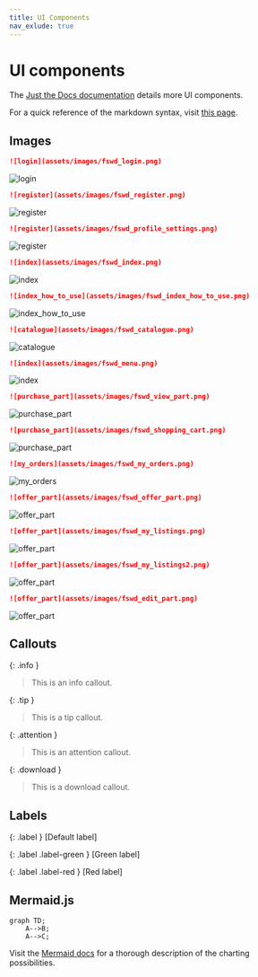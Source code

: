 ```yaml
---
title: UI Components
nav_exlude: true
---
```


# UI components

The [Just the Docs documentation](https://just-the-docs.github.io/just-the-docs/docs/ui-components) details more UI components.

For a quick reference of the markdown syntax, visit [this page](https://github.com/just-the-docs/just-the-docs/blob/main/docs/index-test.md?plain=1).

## Images

```markdown
![login](assets/images/fswd_login.png)
```

![login](assets/images/fswd_login.png)

```markdown
![register](assets/images/fswd_register.png)
```

![register](assets/images/fswd_register.png)

```markdown
![register](assets/images/fswd_profile_settings.png)
```

![register](assets/images/fswd_profile_settings.png)

```markdown
![index](assets/images/fswd_index.png)
```

![index](assets/images/fswd_index.png)

```markdown
![index_how_to_use](assets/images/fswd_index_how_to_use.png)
```

![index_how_to_use](assets/images/fswd_index_how_to_use.png)

```markdown
![catalogue](assets/images/fswd_catalogue.png)
```

![catalogue](assets/images/fswd_catalogue.png)

```markdown
![index](assets/images/fswd_menu.png)
```

![index](assets/images/fswd_menu.png)

```markdown
![purchase_part](assets/images/fswd_view_part.png)
```

![purchase_part](assets/images/fswd_view_part.png)

```markdown
![purchase_part](assets/images/fswd_shopping_cart.png)
```

![purchase_part](assets/images/fswd_shopping_cart.png)

```markdown
![my_orders](assets/images/fswd_my_orders.png)
```

![my_orders](assets/images/fswd_my_orders.png)

```markdown
![offer_part](assets/images/fswd_offer_part.png)
```

![offer_part](assets/images/fswd_offer_part.png)

```markdown
![offer_part](assets/images/fswd_my_listings.png)
```

![offer_part](assets/images/fswd_my_listings.png)

```markdown
![offer_part](assets/images/fswd_my_listings2.png)
```

![offer_part](assets/images/fswd_my_listings2.png)

```markdown
![offer_part](assets/images/fswd_edit_part.png)
```

![offer_part](assets/images/fswd_edit_part.png)

## Callouts

{: .info }
> This is an info callout.

{: .tip }
> This is a tip callout.

{: .attention }
> This is an attention callout.

{: .download }
> This is a download callout.

## Labels

{: .label }
[Default label]

{: .label .label-green }
[Green label]

{: .label .label-red }
[Red label]

## Mermaid.js

```mermaid
graph TD;
    A-->B;
    A-->C;
```

Visit the [Mermaid docs](https://mermaid.js.org/intro/) for a thorough description of the charting possibilities.